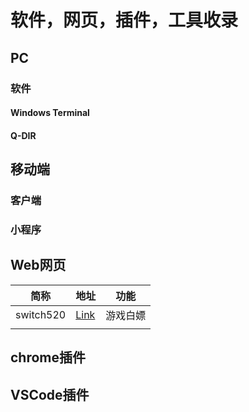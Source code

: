 # 软件，网页，插件，工具收录

## PC

### 软件

#### Windows Terminal

#### Q-DIR




## 移动端

### 客户端

### 小程序

## Web网页

| 简称      | 地址                           | 功能     |
| --------- | ------------------------------ | -------- |
| switch520 | [Link](https://switch520.com/) | 游戏白嫖 |
|           |                                |          |

## chrome插件


## VSCode插件
